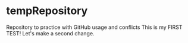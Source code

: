 # tempRepository
Repository to practice with GitHub usage and conflicts
This is my FIRST TEST!
Let's make a second change.